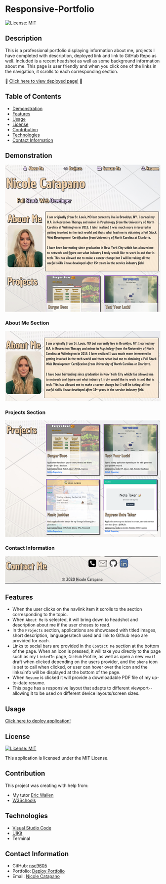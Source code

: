 # Responsive-Portfolio

[![License: MIT](https://img.shields.io/badge/License-MIT-yellow.svg)](https://opensource.org/licenses/MIT)

## Description

This is a professional portfolio displaying information about me, projects I have completed with description, deployed link and link to GitHub Repo as well. Included is a recent headshot as well as some background information about me. This page is user friendly and when you click one of the links in the navigation, it scrolls to each corresponding section.

:round_pushpin: [Click here to view deployed page!](https://nsc9605.github.io/Responsive-Portfolio/) :round_pushpin:

## Table of Contents

- [Demonstration](#demonstration)
- [Features](#features)
- [Usage](#usage)
- [License](#license)
- [Contribution](#contribution)
- [Technologies](#technologies)
- [Contact Information](#contact-information)

## Demonstration

![Overview](assets/images/main.png)

### About Me Section
![AboutMe](assets/images/about.png)
### Projects Section
![Projects](assets/images/projects.png)
### Contact Information
![Contact](assets/images/contact.png)


## Features

- When the user clicks on the navlink item it scrolls to the section corresponding to the topic. 
- When `About Me` is selected, it will bring down to headshot and description about me if the user choses to read.
- In the `Projects` section, applications are showcased with titled images, short description, languages/tech used and link to Github repo are provided for each. 
- Links to social bars are provided in the `Contact Me` section at the bottom of the page. When an icon is pressed, it will take you directly to the page such as my `LinkedIn` page, `GitHub` Profile, as well as open a new `email` draft when clicked depending on the users provider, and the `phone` icon is set to call when clicked, or user can hover over the icon and the links/info will be displayed at the bottom of the page.
- When `Resume` is clicked it will provide a downloadable PDF file of my up-to-date resume.
- This page has a responsive layout that adapts to different viewport--allowing it to be used on different device layouts/screen sizes. 


## Usage

[Click here to deploy application!](https://nsc9605.github.io/Responsive-Portfolio/)


## License

[![License: MIT](https://img.shields.io/badge/License-MIT-yellow.svg)](https://opensource.org/licenses/MIT)

This application is licensed under the MIT License.


## Contribution

This project was creating with help from:

- My tutor [Eric Wallen](https://github.com/ericwallen)
- [W3Schools](https://w3schools.com)


## Technologies

- [Visual Studio Code](https://code.visualstudio.com/)
- [UIKit](https://getuikit.com)
- Terminal

## Contact Information

- GitHub: [nsc9605](https://github.com/nsc9605)
- Portfolio: [Deploy Portfolio](https://nsc9605.github.io/Responsive-Portfolio/)
- Email: [Nicole Catapano](mailto:nsc9605@gmail.com)

